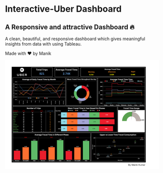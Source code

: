 # Interactive-Uber Dashboard 
## A Responsive and attractive Dashboard 🔥


A clean, beautiful, and responsive dashboard which gives meaningful insights from data with using Tableau. 


Made with ❤️ by Manik


![image](https://raw.githubusercontent.com/MayBeManik/MayBeManik/main/Images/UBER.png)

